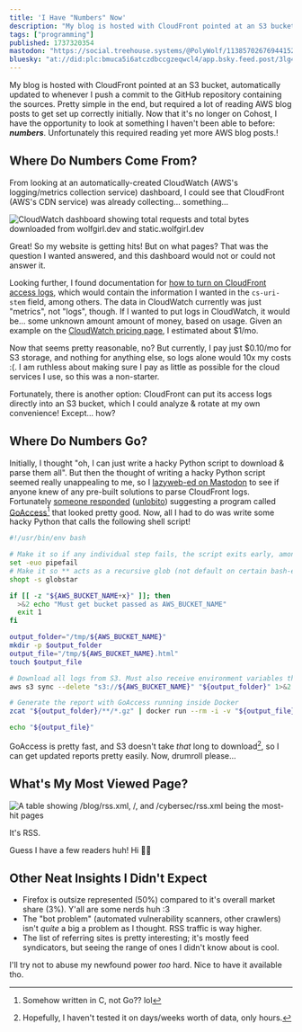 ```yaml
---
title: 'I Have "Numbers" Now'
description: "My blog is hosted with CloudFront pointed at an S3 bucket, automatically updated to whenever I push a commit to the GitHub repository con..."
tags: ["programming"]
published: 1737320354
mastodon: "https://social.treehouse.systems/@PolyWolf/113857026769441527"
bluesky: "at://did:plc:bmuca5i6atczdbccgzeqwcl4/app.bsky.feed.post/3lg4ppdtg6c2k"
---
```


My blog is hosted with CloudFront pointed at an S3 bucket, automatically updated to whenever I push a commit to the GitHub repository containing the sources. Pretty simple in the end, but required a lot of reading AWS blog posts to get set up correctly initially. Now that it's no longer on Cohost, I have the opportunity to look at something I haven't been able to before: **_numbers_**. Unfortunately this required reading yet more AWS blog posts.!

## Where Do Numbers Come From?

From looking at an automatically-created CloudWatch (AWS's logging/metrics collection service) dashboard, I could see that CloudFront (AWS's CDN service) was already collecting... something...

![CloudWatch dashboard showing total requests and total bytes downloaded from wolfgirl.dev and static.wolfgirl.dev](<https://static.wolfgirl.dev/polywolf/blog/0194801b-532b-7224-8ae3-2fdeb7168007/Screenshot 2025-01-19 151439.png>)

Great! So my website is getting hits! But on what pages? That was the question I wanted answered, and this dashboard would not or could not answer it.

Looking further, I found documentation for [how to turn on CloudFront access logs](https://docs.aws.amazon.com/AmazonCloudFront/latest/DeveloperGuide/standard-logging.html), which would contain the information I wanted in the `cs-uri-stem` field, among others. The data in CloudWatch currently was just "metrics", not "logs", though. If I wanted to put logs in CloudWatch, it would be... some unknown amount amount of money, based on usage. Given an example on the [CloudWatch pricing page](https://aws.amazon.com/cloudwatch/pricing/), I estimated about $1/mo.

Now that seems pretty reasonable, no? But currently, I pay just $0.10/mo for S3 storage, and nothing for anything else, so logs alone would 10x my costs :(. I am ruthless about making sure I pay as little as possible for the cloud services I use, so this was a non-starter.

Fortunately, there is another option: CloudFront can put its access logs directly into an S3 bucket, which I could analyze & rotate at my own convenience! Except... how?

## Where Do Numbers Go?

Initially, I thought "oh, I can just write a hacky Python script to download & parse them all". But then the thought of writing a hacky Python script seemed really unappealing to me, so I [lazyweb-ed on Mastodon](https://social.treehouse.systems/@PolyWolf/113851932867864276) to see if anyone knew of any pre-built solutions to parse CloudFront logs. Fortunately [someone responded](https://woof.tech/@unlobito/113851963653376831) ([unlobito](https://lobi.to/)) suggesting a program called [GoAccess](https://goaccess.io/)[^1] that looked pretty good. Now, all I had to do was write some hacky Python that calls the following shell script!

```bash
#!/usr/bin/env bash

# Make it so if any individual step fails, the script exits early, among other things
set -euo pipefail
# Make it so ** acts as a recursive glob (not default on certain bash-es)
shopt -s globstar

if [[ -z "${AWS_BUCKET_NAME+x}" ]]; then
  >&2 echo "Must get bucket passed as AWS_BUCKET_NAME"
  exit 1
fi

output_folder="/tmp/${AWS_BUCKET_NAME}"
mkdir -p $output_folder
output_file="/tmp/${AWS_BUCKET_NAME}.html"
touch $output_file

# Download all logs from S3. Must also receive environment variables that allow this to work
aws s3 sync --delete "s3://${AWS_BUCKET_NAME}" "${output_folder}" 1>&2

# Generate the report with GoAccess running inside Docker
zcat "${output_folder}/**/*.gz" | docker run --rm -i -v "${output_file}:/report.html" -e LANG=$LANG allinurl/goaccess -a -o report.html --log-format CLOUDFRONT - 1>&2

echo "${output_file}"
```

GoAccess is pretty fast, and S3 doesn't take _that_ long to download[^2], so I can get updated reports pretty easily. Now, drumroll please...

## What's My Most Viewed Page?

![A table showing /blog/rss.xml, /, and /cybersec/rss.xml being the most-hit pages](<https://static.wolfgirl.dev/polywolf/blog/0194801b-532b-7224-8ae3-2fdeb7168007/Screenshot 2025-01-19 154654.png>)

It's RSS.

Guess I have a few readers huh! Hi 👋😸

## Other Neat Insights I Didn't Expect

- Firefox is outsize represented (50%) compared to it's overall market share (3%). Y'all are some nerds huh :3
- The "bot problem" (automated vulnerability scanners, other crawlers) isn't _quite_ a big a problem as I thought. RSS traffic is way higher.
- The list of referring sites is pretty interesting; it's mostly feed syndicators, but seeing the range of ones I didn't know about is cool.

I'll try not to abuse my newfound power _too_ hard. Nice to have it available tho.

[^1]: Somehow written in C, not Go?? lol

[^2]: Hopefully, I haven't tested it on days/weeks worth of data, only hours.
